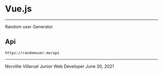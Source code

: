 # Vue.js

---
Random user Generator

## Api 

```
https://randomuser.me/api 
```

---
Norvillie Villaruel
Junior Web Developer
June 30, 2021
